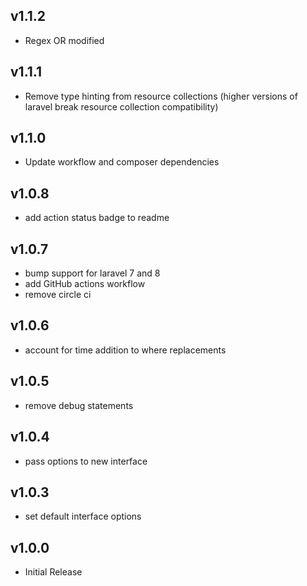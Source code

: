 ## v1.1.2

- Regex OR modified 

## v1.1.1

- Remove type hinting from resource collections (higher versions of laravel break resource 
  collection compatibility)

## v1.1.0

- Update workflow and composer dependencies

## v1.0.8

- add action status badge to readme

## v1.0.7

- bump support for laravel 7 and 8
- add GitHub actions workflow
- remove circle ci

## v1.0.6

- account for time addition to where replacements

## v1.0.5

- remove debug statements

## v1.0.4

- pass options to new interface

## v1.0.3

- set default interface options

## v1.0.0

- Initial Release